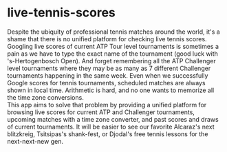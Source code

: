 # live-tennis-scores

Despite the ubiquity of professional tennis matches around the world, it's a shame that there is no unified platform for checking live tennis scores. Googling live scores of current ATP Tour level tournaments is sometimes a pain as we have to type the exact name of the tournament (good luck with 's-Hertogenbosch Open). And forget remembering all the ATP Challenger level tournaments where they may be as many as 7 different Challenger tournaments happening in the same week. Even when we successfully Google scores for tennis tournaments, scheduled matches are always shown in local time. Arithmetic is  hard, and no one wants to memorize all the time zone conversions. \
This app aims to solve that problem by providing a unified platform for browsing live scores for current ATP and Challenger tournaments, upcoming matches with a time zone converter, and past scores and draws of current tournaments. It will be easier to see our favorite Alcaraz's next blitzkreig, Tsitsipas's shank-fest, or Djodal's free tennis lessons for the next-next-new gen. 
